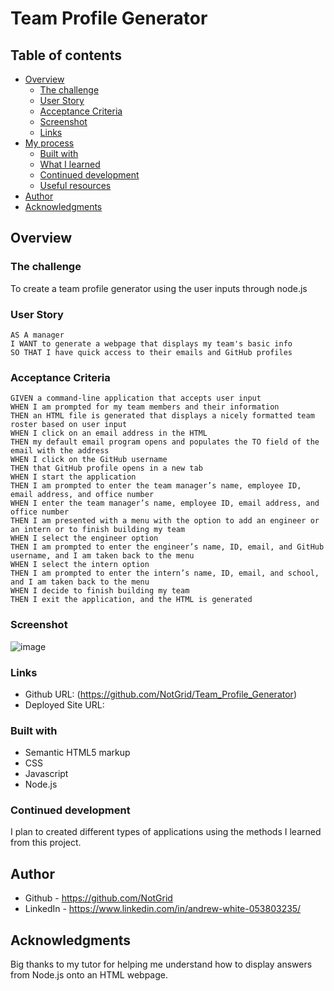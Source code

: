 # Team Profile Generator

## Table of contents

- [Overview](#overview)
  - [The challenge](#the-challenge)
  - [User Story](#user-story)
  - [Acceptance Criteria](#acceptance-criteria)
  - [Screenshot](#screenshot)
  - [Links](#links)
- [My process](#my-process)
  - [Built with](#built-with)
  - [What I learned](#what-i-learned)
  - [Continued development](#continued-development)
  - [Useful resources](#useful-resources)
- [Author](#author)
- [Acknowledgments](#acknowledgments)


## Overview

### The challenge

To create a team profile generator using the user inputs through node.js

### User Story

```
AS A manager
I WANT to generate a webpage that displays my team's basic info
SO THAT I have quick access to their emails and GitHub profiles
```

### Acceptance Criteria

```
GIVEN a command-line application that accepts user input
WHEN I am prompted for my team members and their information
THEN an HTML file is generated that displays a nicely formatted team roster based on user input
WHEN I click on an email address in the HTML
THEN my default email program opens and populates the TO field of the email with the address
WHEN I click on the GitHub username
THEN that GitHub profile opens in a new tab
WHEN I start the application
THEN I am prompted to enter the team manager’s name, employee ID, email address, and office number
WHEN I enter the team manager’s name, employee ID, email address, and office number
THEN I am presented with a menu with the option to add an engineer or an intern or to finish building my team
WHEN I select the engineer option
THEN I am prompted to enter the engineer’s name, ID, email, and GitHub username, and I am taken back to the menu
WHEN I select the intern option
THEN I am prompted to enter the intern’s name, ID, email, and school, and I am taken back to the menu
WHEN I decide to finish building my team
THEN I exit the application, and the HTML is generated
```

### Screenshot

![image](https://user-images.githubusercontent.com/102490542/179122346-2f37f055-7a57-4e27-ab42-54d273bf664d.png)


### Links

- Github URL: (https://github.com/NotGrid/Team_Profile_Generator)
- Deployed Site URL: 

### Built with

- Semantic HTML5 markup
- CSS
- Javascript
- Node.js

### Continued development

I plan to created different types of applications using the methods I learned from this project.

## Author

- Github - https://github.com/NotGrid
- LinkedIn - https://www.linkedin.com/in/andrew-white-053803235/

## Acknowledgments

Big thanks to my tutor for helping me understand how to display answers from Node.js onto an HTML webpage.

